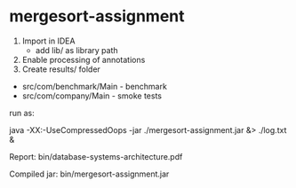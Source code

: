 # mergesort-assignment

1. Import in IDEA
    * add lib/ as library path
2. Enable processing of annotations
3. Create results/ folder

* src/com/benchmark/Main - benchmark
* src/com/company/Main - smoke tests

run as:

java -XX:-UseCompressedOops -jar ./mergesort-assignment.jar &> ./log.txt &


Report: bin/database-systems-architecture.pdf

Compiled jar: bin/mergesort-assignment.jar